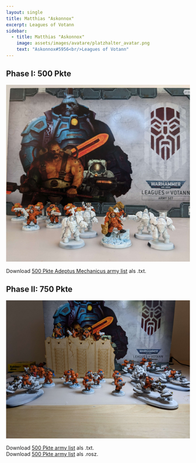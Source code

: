 ```yaml
---
layout: single
title: Matthias "Askonnox"
excerpt: Leagues of Votann
sidebar: 
  - title: Matthias "Askonnox"
    image: assets/images/avatare/platzhalter_avatar.png
    text: "Askonnox#5956<br/>Leagues of Votann"
---
```

## Phase I: 500 Pkte

![500 Pkte](/assets/images/500/500_askonnox_1.jpg)

Download <a href="/assets/armylists/500/500_askonnox.txt" download>500 Pkte Adeptus Mechanicus army list</a> als .txt.

## Phase II: 750 Pkte

![750 Pkte](/assets/images/750/750_askonnox_1.jpg)

Download <a href="/assets/armylists/750/750_askonnox.txt" download>500 Pkte army list</a> als .txt.  
Download <a href="/assets/armylists/750/750_askonnox.rosz" download>500 Pkte army list</a> als .rosz.
